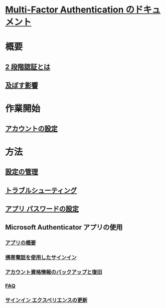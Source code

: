 # [Multi-Factor Authentication のドキュメント](../../../index.md#authentication)

# 概要

## [2 段階認証とは](multi-factor-authentication-end-user.md)
## [及ぼす影響](multi-factor-authentication-end-user-signin.md)

# 作業開始

## [アカウントの設定](multi-factor-authentication-end-user-first-time.md)

# 方法

## [設定の管理](multi-factor-authentication-end-user-manage-settings.md)
## [トラブルシューティング](multi-factor-authentication-end-user-troubleshoot.md)
## [アプリ パスワードの設定](multi-factor-authentication-end-user-app-passwords.md)
## Microsoft Authenticator アプリの使用
### [アプリの概要](microsoft-authenticator-app-how-to.md)
### [携帯電話を使用したサインイン](microsoft-authenticator-app-phone-signin-faq.md)
### [アカウント資格情報のバックアップと復旧](microsoft-authenticator-app-backup-and-recovery.md)
### [FAQ](microsoft-authenticator-app-faq.md)
### [サインイン エクスペリエンスの更新](sign-in-experience-updates.md)